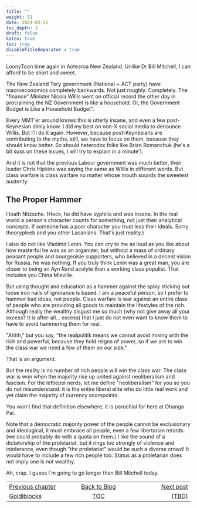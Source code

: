 ```yaml
---
title: ""
weight: 51
date: 2024-02-22
toc_depth: 3
draft: false
katex: true
toc: true
disableTitleSeparator : true
---
```


LoonyToon time again in Aotearoa New Zealand. Unlike Dr Bill Mitchell, I 
can afford to be short and sweet.

The New Zealand Tory government (National + ACT party) have macroeconomics 
completely backwards. Not just roughly. Completely. The "finance" Minister 
Nicola Willis went on official record the other day in proclaiming the NZ 
Government is like a household. Or, the Government Budget is Like a 
Household Budget". 

Every MMT'er around knows this is utterly insane, and even a few post-Keynesian 
dimly know. I did my best on non-X social media to denounce Willis. But I'll do 
it again. However, because post-Keynesians are contributing to the myths, still, 
we have to focus on them, because they should know better. So should heterodox 
folks like Brian Romanchuk (he's a bit suss on these issues, I will try to 
explain in a minute').

And it is not that the previous Labour government was much better, their 
leader Chris Hipkins was saying the same as Willis in different words. But 
class warfare is class warfare no matter whose mouth sounds the sweetest 
austerity.




## The Proper Hammer

I loath Nitzsche. (Heck, he did have syphilis and was insane. In the real 
world a person's character counts for something, not just their analytical 
concepts. If someone has a poor character you trust less their ideals. 
Sorry theorypleeb and you other Lacanians. That's just reality.) 

I also do not like Vladimir Lenin. You can cry to me as loud as you like 
about how masterful he was as an organizer, but without a mass of ordinary 
peasant people and bourgeoisie supporters, who believed in a decent vision for 
Russia, he was nothing. If you truly think Lenin was a great man, you are 
closer to being an Ayn Rand acolyte than a working class populist. That 
includes you China Mieville. 

But using thought and education as a hammer against the spiky sticking out 
loose iron nails of ignorance is based. I am a peaceful person, so I prefer 
to hammer bad ideas, not people. Class warfare is war against an entire 
class of people who are providing all goods to maintain the lifestyles of 
the rich. Although really the wealthy disgust me so much (why not give away 
all your excess? It is after-all... excess) that I just do not even want to 
know them to have to avoid hammering them for real.

"Ahhh," but you say, "the realpolitik means we cannot avoid mixing with the 
rich and powerful, because they hold reigns of power, so if we are to win 
the class war we need a few of them on our side."

That is an argument.

But the reality is no number of rich people will win the class war. The 
class war is won when the majority rise up united against neoliberalism and 
fascism. For the leftiepol nerds, let me define "neoliberalism" for you so 
you do not misunderstand: it is the entire liberal elite who do little real 
work and yet claim the majority of currency scorepoints.

You won't find that definition elsewhere, it is parochial for here at 
Ohanga Pai.

Note that a democratic majority power of the people cannot be exclusionary 
and ideological, it must embrace all people, even a few libertarian retards.
(we could probably do with a quota on them.) I like the sound of a 
dictatorship of the proletariat, but it rings too strongly of violence and 
intolerance, even though "the proletariat" would be such a diverse crowd! 
It would have to include a few rich people too. Status as a proletarian 
does not imply one is not wealthy.

Ah, crap. I guess I'm going to go longer than Bill Mitchell today.








<table style="border-collapse: collapse; border=0;">
    <colgroup>
       <col span="1" style="width: 25%;">
       <col span="1" style="width: 15%;">
       <col span="1" style="width: 25%;">
    </colgroup>
<tr style="border: 1px solid color:#0f0f0f;">
<td style="border: 1px solid color:#0f0f0f;">
<a href="../48_goldiblocks">Previous chapter</a></td>
<td style="border: 1px solid color:#0f0f0f; text-align:center;">
<a href="../">Back to Blog</a></td>
<td style="border: 1px solid color:#0f0f0f; text-align:right;">
<a href="./">Next post</a></td>
</tr>
<tr style="border: 1px solid color:#0f0f0f;">
<td style="border: 1px solid color:#0f0f0f;">
<a href="../48_goldiblocks">Goldiblocks</a></td>
<td style="border: 1px solid color:#0f0f0f; text-align:center;">
<a href="../">TOC</a></td>
<td style="border: 1px solid color:#0f0f0f; text-align:right;">
<a href="./">(TBD)</a></td>
</tr>
</table>
